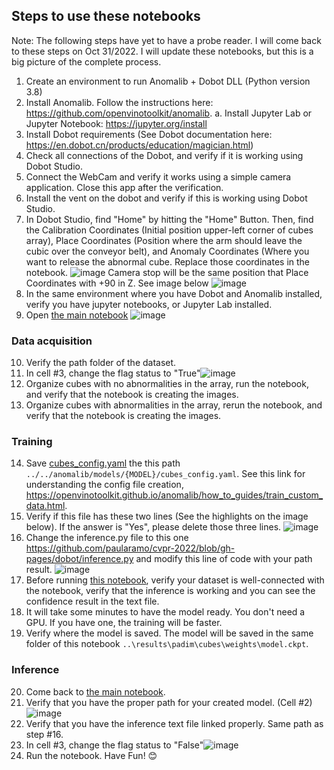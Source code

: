 ## Steps to use these notebooks
Note: The following steps have yet to have a probe reader. I will come back to these steps on Oct 31/2022. I will update these notebooks, but this is a big picture of the complete process.

1. Create an environment to run Anomalib + Dobot DLL (Python version 3.8)
2. Install Anomalib. Follow the instructions here: https://github.com/openvinotoolkit/anomalib. 
    a. Install Jupyter Lab or Jupyter Notebook: https://jupyter.org/install
3. Install Dobot requirements (See Dobot documentation here: https://en.dobot.cn/products/education/magician.html)
4. Check all connections of the Dobot, and verify if it is working using Dobot Studio.
5. Connect the WebCam and verify it works using a simple camera application. Close this app after the verification.
6. Install the vent on the dobot and verify if this is working using Dobot Studio.
7. In Dobot Studio, find "Home" by hitting the "Home" Button. Then, find the Calibration Coordinates (Initial position upper-left corner of cubes array), Place Coordinates (Position where the arm should leave the cubic over the conveyor belt), and Anomaly Coordinates (Where you want to release the abnormal cube. Replace those coordinates in the notebook. ![image](https://user-images.githubusercontent.com/10940214/198703796-3979d37d-ad9e-4e93-92b4-c575b1bde4b2.png)
Camera stop will be the same position that Place Coordinates with +90 in Z. See image below ![image](https://user-images.githubusercontent.com/10940214/198698536-9a1c403d-c7e3-4186-955b-4ceefb8fb379.png)
8. In the same environment where you have Dobot and Anomalib installed, verify you have jupyter notebooks, or Jupyter Lab installed.
9. Open [the main notebook](https://github.com/paularamo/cvpr-2022/blob/gh-pages/dobot/notebooks_control/Anomalib_Dobot_cubics_FINAL.ipynb) ![image](https://user-images.githubusercontent.com/10940214/198696689-1be3583d-0356-4305-a2cd-f51e4ff62409.png)
### Data acquisition
10. Verify the path folder of the dataset.
11. In cell #3, change the flag status to "True"![image](https://user-images.githubusercontent.com/10940214/198696596-459c97be-8789-4878-a038-1fa417a0b4c8.png)
12. Organize cubes with no abnormalities in the array, run the notebook, and verify that the notebook is creating the images.
13. Organize cubes with abnormalities in the array, rerun the notebook, and verify that the notebook is creating the images.
### Training
14. Save [cubes_config.yaml](https://github.com/paularamo/cvpr-2022/blob/gh-pages/dobot/cubes_config.yaml) the this path ```../../anomalib/models/{MODEL}/cubes_config.yaml```. See this link for understanding the config file creation, https://openvinotoolkit.github.io/anomalib/how_to_guides/train_custom_data.html.
15. Verify if this file has these two lines (See the highlights on the image below). If the answer is "Yes", please delete those three lines. ![image](https://user-images.githubusercontent.com/10940214/198704365-13b94a42-a9d9-4704-b9a5-6424c08fce9f.png)
16. Change the inference.py file to this one https://github.com/paularamo/cvpr-2022/blob/gh-pages/dobot/inference.py and modify this line of code with your path result. 
![image](https://user-images.githubusercontent.com/10940214/198699965-28330883-f2d6-4692-8452-8b2623f39514.png)
17. Before running [this notebook](
https://github.com/paularamo/cvpr-2022/blob/gh-pages/dobot/notebooks/001-getting-started-cubics/001-getting-started-Inference-cubics.ipynb), verify your dataset is well-connected with the notebook, verify that the inference is working and you can see the confidence result in the text file.
18. It will take some minutes to have the model ready. You don't need a GPU. If you have one, the training will be faster.
19. Verify where the model is saved. The model will be saved in the same folder of this notebook ``` ..\results\padim\cubes\weights\model.ckpt ```.
### Inference
20. Come back to [the main notebook](https://github.com/paularamo/cvpr-2022/blob/gh-pages/dobot/notebooks_control/Anomalib_Dobot_cubics_FINAL.ipynb).
21. Verify that you have the proper path for your created model. (Cell #2) ![image](https://user-images.githubusercontent.com/10940214/198702126-ee1c5e2b-a598-421a-98a3-743de5353028.png)
21. Verify that you have the inference text file linked properly. Same path as step #16.
22. In cell #3, change the flag status to "False"![image](https://user-images.githubusercontent.com/10940214/198696596-459c97be-8789-4878-a038-1fa417a0b4c8.png)
23. Run the notebook.
Have Fun! 😊

